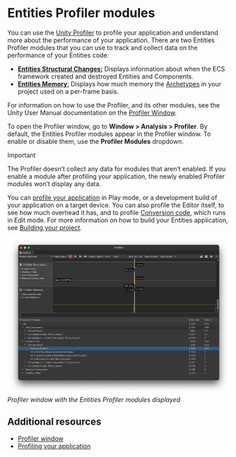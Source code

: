 # Entities Profiler modules

You can use the [Unity Profiler]((https://docs.unity3d.com/Manual/Profiler.html)) to profile your application and understand more about the performance of your application. There are two Entities Profiler modules that you can use to track and collect data on the performance of your Entities code:

* [**Entities Structural Changes:**](profiler-module-structural-changes.md) Displays information about when the ECS framework created and destroyed Entities and Components.  
* [**Entities Memory**:](profiler-module-memory.md) Displays how much memory the [Archetypes](ecs_core.md#archetypes) in your project used on a per-frame basis. 

For information on how to use the Profiler, and its other modules, see the Unity User Manual documentation on the [Profiler Window](https://docs.unity3d.com/Manual/Profiler.html). 

To open the Profiler window, go to **Window &gt; Analysis &gt; Profiler**. By default, the Entities Profiler modules appear in the Profiler window. To enable or disable them, use the **Profiler Modules** dropdown. 

>[!IMPORTANT]
>The Profiler doesn’t collect any data for modules that aren’t enabled. If you enable a module after profiling your application, the newly enabled Profiler modules won’t display any data.

You can [profile your application](https://docs.unity3d.com/Manual/profiler-profiling-applications.html) in Play mode, or a development build of your application on a target device. You can also profile the Editor itself, to see how much overhead it has, and to profile [Conversion code](conversion.md), which runs in Edit mode. For more information on how to build your Entities application, see [Building your project](ecs_building_projects.md).

![](images/profiler-entities-structural.png)<br/>_Profiler window with the Entities Profiler modules displayed_


## Additional resources

* [Profiler window](https://docs.unity3d.com/Manual/Profiler.html)
* [Profiling your application](https://docs.unity3d.com/Manual/profiler-profiling-applications.html)